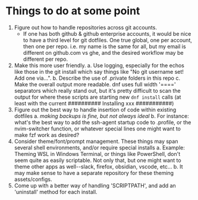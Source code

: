 # Things to do at some point
1. Figure out how to handle repositories across git accounts.
	- If one has both github & github enterprise accounts, it would be nice to have a third level for git dotfiles. One true global, one per account, then one per repo. i.e. my name is the same for all, but my email is different on github.com vs ghe, and the desired workflow may be different per repo.
2. Make this more user friendly.
	a. Use logging, especially for the echos like those in the git install which say things like "No git username set! Add one via...".
	b. Describe the use of <file>.private folders in this repo
	c. Make the overall output more readable. dnf uses full width '====' separators which really stand out, but it's pretty difficult to scan the output for where these scripts are starting new `dnf install` calls (at least with the current ########## Installing xxx ###########)
3. Figure out the best way to handle insertion of code within existing dotfiles
	a. _making backups is fine, but not always ideal_
	b. For instance: what's the best way to add the ssh-agent startup code to .profile, or the nvim-switcher function, or whatever special lines one might want to make fzf work as desired?
4. Consider theme/font/prompt management. These things may span several shell environments, and/or require special installs
	a. Example: Theming WSL in Windows Terminal, or things like PowerShell, don't seem quite as easily scriptable. Not only that, but one might want to theme other apps as well--slack, firefox, obsidian, vscode, etc...
	b. It may make sense to have a separate repository for these theming assets/configs.
5. Come up with a better way of handling 'SCRIPTPATH', and add an 'uninstall' method for each install.
